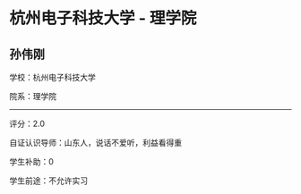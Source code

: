 # 杭州电子科技大学 - 理学院

## 孙伟刚

学校：杭州电子科技大学

院系：理学院

* * *

评分：2.0

自证认识导师：山东人，说话不爱听，利益看得重

学生补助：0

学生前途：不允许实习